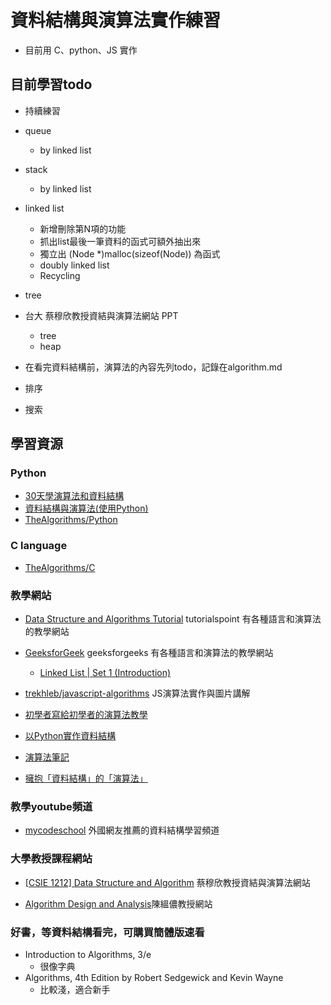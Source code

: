 # 資料結構與演算法實作練習

* 目前用 C、python、JS 實作

## 目前學習todo
* 持續練習
* queue
	* by linked list
* stack
	* by linked list
* linked list
	* 新增刪除第N項的功能
	* 抓出list最後一筆資料的函式可額外抽出來
	* 獨立出 (Node *)malloc(sizeof(Node)) 為函式
	* doubly linked list
	* Recycling
* tree
* 台大 蔡穆欣教授資結與演算法網站 PPT
	* tree
	* heap
	
* 在看完資料結構前，演算法的內容先列todo，記錄在algorithm.md
* 排序
* 搜索

## 學習資源
### Python
* [30天學演算法和資料結構](https://ithelp.ithome.com.tw/users/20111557/ironman/2110)
* [資料結構與演算法(使用Python)](https://hackmd.io/@cube/SysqQALcN)
* [TheAlgorithms/Python](https://github.com/TheAlgorithms/Python)

### C language
* [TheAlgorithms/C](https://github.com/TheAlgorithms/C)

### 教學網站
* [Data Structure and Algorithms Tutorial](https://www.tutorialspoint.com/data_structures_algorithms/) tutorialspoint 有各種語言和演算法的教學網站

* [GeeksforGeek](https://www.geeksforgeeks.org/) geeksforgeeks 有各種語言和演算法的教學網站
	* [Linked List | Set 1 (Introduction)](https://www.geeksforgeeks.org/linked-list-set-1-introduction/)

* [trekhleb/javascript-algorithms](https://github.com/trekhleb/javascript-algorithms/tree/master/src/data-structures/tree)  JS演算法實作與圖片講解

* [初學者寫給初學者的演算法教學](http://alrightchiu.github.io/SecondRound/)

* [以Python實作資料結構](https://super9.space/archives/1105)

* [演算法筆記](http://web.ntnu.edu.tw/~algo/)

* [擁抱「資料結構」的「演算法」](https://ithelp.ithome.com.tw/users/20129841/ironman/3300)

### 教學youtube頻道
* [mycodeschool](https://www.youtube.com/channel/UClEEsT7DkdVO_fkrBw0OTrA) 外國網友推薦的資料結構學習頻道

### 大學教授課程網站
* [[CSIE 1212] Data Structure and Algorithm](https://www.csie.ntu.edu.tw/~hsinmu/courses/dsa_17spring) 蔡穆欣教授資結與演算法網站

* [Algorithm Design and Analysis](https://www.csie.ntu.edu.tw/~yvchen/f107-ada/)陳縕儂教授網站
### 好書，等資料結構看完，可購買簡體版速看
* Introduction to Algorithms, 3/e
 	* 很像字典
* Algorithms, 4th Edition by Robert Sedgewick and Kevin Wayne
	* 比較淺，適合新手
